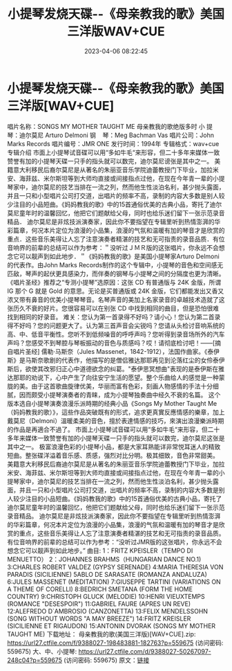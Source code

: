 ﻿---
title: 小提琴发烧天碟--《母亲教我的歌》美国三洋版WAV+CUE
date: 2023-04-06 08:22:45
categories: 古典音乐、新世纪、纯音雅乐
tags: 纯音雅乐
---
# 小提琴发烧天碟--《母亲教我的歌》美国三洋版[WAV+CUE]

唱片名称：SONGS MY MOTHER TAUGHT ME
母亲教我的歌绝版多时
小 提 琴：迪尔莫尼 Arturo Delmoni
钢    琴：Meg Bachman Vas
唱片公司：John Marks Records
唱片编号：JMR ONE
发行时间：1994年
专辑格式：wav+cue
专辑介绍
市面上小提琴试音碟可以用“多如牛毛“来形容，但二十多年来媒体一致赞誉有加的小提琴天碟一只手的指头就可以数完，迪尔莫尼谤张是其中之一。
美籍意大利移民后裔尔莫尼是从著名的朱丽亚音乐学院迪蕾教授门下毕业，加拉米安、海菲兹、米尔斯坦等到大师均直接或间接指点过他，在现在今年青一辈的小提琴家中，迪尔莫尼的技艺当排在一流之列，然而他生性淡泊名利，甚少抛头露面，并且一只和小型唱片公司打交道，出唱片的频率不高，录制的内容大多数是别人较少注目的小品短曲。《妈妈教我的歌》中的15首通俗优美的古典小品，寄托了迪尔莫尼童年时的温馨回忆，他把它们题献给父母，同时也给乐迷们留下一张示范录音精品．
迪尔莫尼是非炫技派演奏家，因此你不要指望在专辑里听到热情澎湃的华彩篇章，何况本片定位为浪漫的小品集，浪漫的气氛和温暖有加的琴音才是欣赏的重点．这些音乐美得让人忘了注意演奏者精湛的技艺和无可指责的录音品质．有位音响界的前辈的总结可以作为参考：＂没听过ＪＭＲ版的这张唱片，你永远不会想念它可以靓声到如此地步．＂《妈妈教我的歌》是美国小提琴家Arturo
Delmoni的代表作。由John Marks
Records制作的这个专辑中，小提琴的音色和空间感无匹敌，琴声的起伏更具感染力，而伴奏的钢琴与小提琴之间的分隔度也更为清晰。
《唱片圣经》推荐之“专测小提琴”选原因：这张 CD 有普通版与 24K 金版，所谓 IG 那个 G 就是 Gold
的意思。无论是买普通版或 24K
金版，它们都能发出又香又浓又带有鼻音的优美小提琴琴音。名琴声音的美加上名家录音的卓越技术造就了这张历久不衰的好片。您很容易可以在别张
CD 中找到相同的曲目，但是恐怕很难找到相同的好录音。
难关：您认为第一首录得不好吗？请小心！您认为第二首录得不好吗？您的问题更大了。认为第三首声音会尖锐吗？您请从头检讨音响系统的高、中、低音平衡性。您听不到低频噪音的呼呼声吗？您听得到录音场所外的汽车声吗？您感受不到琴腔与琴板振动的音色与质感吗？哎！请彻底检讨吧！——[摘自唱片圣经]
儒勒·马斯奈（Jules
Massenet，1842-1912），法国作曲家。《泰伊斯》是马斯奈歌剧的代表作，他描写的是僧侣雅达那耶再见到沦落红尘的女伶泰伊斯后，欲使其改邪归正心中道德欲念的纠葛。"泰伊思冥想曲"表现的是泰伊斯在雅达那耶的劝说下，心中产生了向往安宁生活的愿望。整个乐曲给人的感觉是一种蒙胧的美。由于这首歌曲旋律优美，华丽而富有色彩，刻画人物感情的手法十分细腻，因而颇受小提琴演奏者的青睐，成为小提琴独奏曲中经久不衰的名篇。
这个版本选自小提琴演奏浪漫乐派時期的经典小品《Songs My Mother Taught
Me（妈妈教我的歌）》，這些作品突破既有的形式，追求更真實反應情感的樂章，加上戴莫尼（Delmoni）溫暖柔美的音色，擅於表達情感的技巧，來演出浪漫樂派時期的作品是再適合不過了。
市面上小提琴试音碟可以用“多如牛毛“来形容，但二十多年来媒体一致赞誉有加的小提琴天碟一只手的指头就可以数完，迪尔莫尼这张是其中之一。
极富浪漫色彩的小提琴小品，都是大家耳熟能详非常悦耳迷人的精致短曲。整张碟洋溢着音乐感、质感，强烈对比分明。极其细致，音色非常甜美。
美籍意大利移民后裔迪尔莫尼是从著名的朱丽亚音乐学院迪蕾教授门下毕业，加拉米安、海菲兹、米尔斯坦等到大师均直接或间接指点过他，在现在今年青一辈的小提琴家中，迪尔莫尼的技艺当排在一流之列，然而他生性淡泊名利，甚少抛头露面，并且一只和小型唱片公司打交道，出唱片的频率不高，录制的内容大多数是别人较少注目的小品短曲。《妈妈教我的歌》中的15首通俗优美的古典小品，寄托了迪尔莫尼童年时的温馨回忆，他把它们题献给父母，同时也给乐迷们留下一张示范录音精品。
迪尔莫尼是非炫技派演奏家，因此你不要指望在专辑里听到热情澎湃的华彩篇章，何况本片定位为浪漫的小品集，浪漫的气氛和温暖有加的琴音才是欣赏的重点，这些音乐美得让人忘了注意演奏者精湛的技艺和无可指责的录音品质。有位音响界的前辈的总结可以作为参考：“没听过JMR版的这张唱片，你永远不会想念它可以靓声到如此地步。”
曲目:
1：FRITZ KPEISLER（TEMPO DI MENUETTO）
2：JOHANNES BRAHMS（HUNGARIAN DANCE NO.1)
3:CHARLES ROBERT VALDEZ (GYPSY SERENADE)
4:MARIA THERESIA VON PARADIS (SICILIENNE)
5ABLO DE SARASATE (ROMANZA ANDALUZA)
6:JULES MASSENET (MEDITATION)
7:GIUSEPPE TARTINI (VARIATIONS ON A THEME OF CORELLI)
8:BEDRICH SMETANA (FORM THE HOME COUNTRY)
9:CHRISTOPH GLUCK (MELODIE)
10:HENRI VIEUXTEMPS (ROMANCE "DESESPOIR")
11:GABRIEL FAURE (APRES UN REVE)
12:ALEFREDO D`AMBROSIO (CANZONETTA)
13:FELIX MENDELSSOHN (SONG WITHOUT WORDS "A MAY BREEZE")
14:FRITZ KREISLER (SICILIENNE ET RIGAUDON)
15:ANTONIN DVORAK (SONGS MY MOTHER TAUGHT ME)
下载地址：
母亲教我的歌(美国三洋版)[WAV+CUE].zip: https://url27.ctfile.com/f/9388027-198483881-182763?p=559675
(访问密码: 559675)
大、中、小提琴: https://url27.ctfile.com/d/9388027-50267097-248c04?p=559675
(访问密码: 559675)
原文：[链接](https://blog.sina.com.cn/s/blog_1647c7e76010311b8.html)